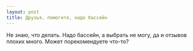 ```yaml
---
layout: post 
title: Друзья, помогите, надо бассейн 
--- 
```

Не знаю, что делать. Надо бассейн, а выбрать не могу, да и отзывов плохих много. Может порекомендуете что-то?

